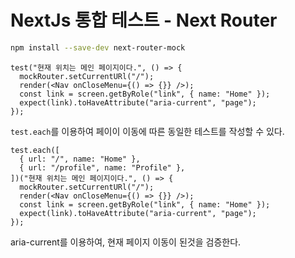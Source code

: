 # NextJs 통합 테스트 - Next Router

```bash
npm install --save-dev next-router-mock
```

```tsx
test("현재 위치는 메인 페이지이다.", () => {
  mockRouter.setCurrentURl("/");
  render(<Nav onCloseMenu={() => {}} />);
  const link = screen.getByRole("link", { name: "Home" });
  expect(link).toHaveAttribute("aria-current", "page");
});
```

`test.each`를 이용하여 페이이 이동에 따른 동일한 테스트를 작성할 수 있다.

```tsx
test.each([
  { url: "/", name: "Home" },
  { url: "/profile", name: "Profile" },
])("현재 위치는 메인 페이지이다.", () => {
  mockRouter.setCurrentURl("/");
  render(<Nav onCloseMenu={() => {}} />);
  const link = screen.getByRole("link", { name: "Home" });
  expect(link).toHaveAttribute("aria-current", "page");
});
```

aria-current를 이용하여, 현재 페이지 이동이 된것을 검증한다.
